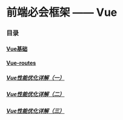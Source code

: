 # 前端必会框架 —— Vue

### 目录

#### [Vue基础](基础.md)

#### [Vue-routes](Vue-routes/README.md)

##### [Vue性能优化详解（一）](./性能优化/VueOptimize1.md)

##### [Vue性能优化详解（二）](./性能优化/VueOptimize2.md)

##### [Vue性能优化详解（三）](./性能优化/VueOptimize3.md)